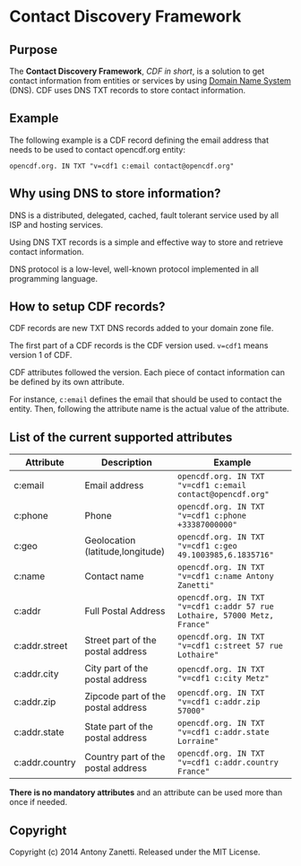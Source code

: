 Contact Discovery Framework
===========================

Purpose
-------

The **Contact Discovery Framework**, *CDF in short*, is a solution to get contact information from entities or services by using [Domain Name System](http://en.wikipedia.org/wiki/DNS) (DNS).
CDF uses DNS TXT records to store contact information.

Example
-------

The following example is a CDF record defining the email address that needs to be used to contact opencdf.org entity:

```
opencdf.org. IN TXT "v=cdf1 c:email contact@opencdf.org"
```

Why using DNS to store information?
-----------------------------------

DNS is a distributed, delegated, cached, fault tolerant service used by all ISP and hosting services.

Using DNS TXT records is a simple and effective way to store and retrieve contact information.

DNS protocol is a low-level, well-known protocol implemented in all programming language.

How to setup CDF records?
-------------------------

CDF records are new TXT DNS records added to your domain zone file.

The first part of a CDF records is the CDF version used.
`v=cdf1` means version 1 of CDF.

CDF attributes followed the version. Each piece of contact information can be defined by its own attribute.

For instance, `c:email` defines the email that should be used to contact the entity.
Then, following the attribute name is the actual value of the attribute.

List of the current supported attributes
----------------------------------------

Attribute | Description | Example
--- | --- | ---
c:email | Email address | `opencdf.org. IN TXT "v=cdf1 c:email contact@opencdf.org"`
c:phone | Phone | `opencdf.org. IN TXT "v=cdf1 c:phone +33387000000"`
c:geo | Geolocation (latitude,longitude) | `opencdf.org. IN TXT "v=cdf1 c:geo 49.1003985,6.1835716"`
c:name | Contact name | `opencdf.org. IN TXT "v=cdf1 c:name Antony Zanetti"`
c:addr | Full Postal Address | `opencdf.org. IN TXT "v=cdf1 c:addr 57 rue Lothaire, 57000 Metz, France"` |
c:addr.street | Street part of the postal address | `opencdf.org. IN TXT "v=cdf1 c:street 57 rue Lothaire"` |
c:addr.city | City part of the postal address | `opencdf.org. IN TXT "v=cdf1 c:city Metz"` |
c:addr.zip | Zipcode part of the postal address | `opencdf.org. IN TXT "v=cdf1 c:addr.zip 57000"` |
c:addr.state | State part of the postal address | `opencdf.org. IN TXT "v=cdf1 c:addr.state Lorraine"` |
c:addr.country | Country part of the postal address | `opencdf.org. IN TXT "v=cdf1 c:addr.country France"` |

**There is no mandatory attributes** and an attribute can be used more than once if needed.

Copyright
---------

Copyright (c) 2014 Antony Zanetti. Released under the MIT License.